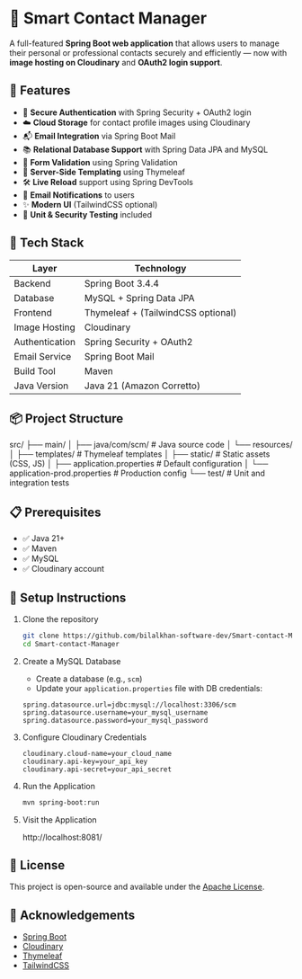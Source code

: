 



# 📇 Smart Contact Manager

A full-featured **Spring Boot web application** that allows users to manage their personal or professional contacts securely and efficiently — now with **image hosting on Cloudinary** and **OAuth2 login support**.



## 🚀 Features

* 🔐 **Secure Authentication** with Spring Security + OAuth2 login
* ☁️ **Cloud Storage** for contact profile images using Cloudinary
* 📬 **Email Integration** via Spring Boot Mail
* 📚 **Relational Database Support** with Spring Data JPA and MySQL
* 📄 **Form Validation** using Spring Validation
* 📐 **Server-Side Templating** using Thymeleaf
* 🛠️ **Live Reload** support using Spring DevTools
* 💌 **Email Notifications** to users
* ✨ **Modern UI** (TailwindCSS optional)
* 🧪 **Unit & Security Testing** included



## 🧰 Tech Stack

| Layer          | Technology                         |
| -------------- | ---------------------------------- |
| Backend        | Spring Boot 3.4.4                  |
| Database       | MySQL + Spring Data JPA            |
| Frontend       | Thymeleaf + (TailwindCSS optional) |
| Image Hosting  | Cloudinary                         |
| Authentication | Spring Security + OAuth2           |
| Email Service  | Spring Boot Mail                   |
| Build Tool     | Maven                              |
| Java Version   | Java 21 (Amazon Corretto)          |



## 📦 Project Structure

src/
├── main/
│   ├── java/com/scm/               # Java source code
│   └── resources/
│       ├── templates/              # Thymeleaf templates
│       ├── static/                 # Static assets (CSS, JS)
│       ├── application.properties  # Default configuration
│       └── application-prod.properties  # Production config
└── test/                           # Unit and integration tests




## 📋 Prerequisites

* ✅ Java 21+
* ✅ Maven
* ✅ MySQL
* ✅ Cloudinary account



## 🔧 Setup Instructions

1. Clone the repository

   ```bash
   git clone https://github.com/bilalkhan-software-dev/Smart-contact-Manager.git
   cd Smart-contact-Manager
   ```

2. Create a MySQL Database

   * Create a database (e.g., `scm`)
   * Update your `application.properties` file with DB credentials:

   ```properties
   spring.datasource.url=jdbc:mysql://localhost:3306/scm
   spring.datasource.username=your_mysql_username
   spring.datasource.password=your_mysql_password
   ```

3. Configure Cloudinary Credentials

   ```properties
   cloudinary.cloud-name=your_cloud_name
   cloudinary.api-key=your_api_key
   cloudinary.api-secret=your_api_secret
   ```

4. Run the Application

   ```bash
   mvn spring-boot:run
   ```

5. Visit the Application

   
   http://localhost:8081/
   



## 📄 License

This project is open-source and available under the [Apache License](LICENSE).


## 🙌 Acknowledgements

* [Spring Boot](https://spring.io/projects/spring-boot)
* [Cloudinary](https://cloudinary.com/)
* [Thymeleaf](https://www.thymeleaf.org/)
* [TailwindCSS](https://tailwindcss.com/)


